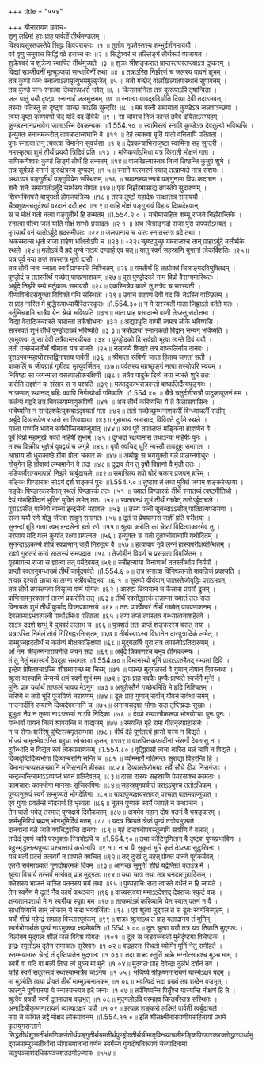 +++
title = "५५४"

+++
श्रीनारायण उवाच-  
शृणु लक्ष्मि! हरः प्राह पार्वतीं तीर्थमण्डलम् ।  
विश्वावसुस्तपस्तेपे सिद्धः शिवपरायणः ॥१ ॥
तुतोष नृपतेस्तस्य शम्भुर्दर्शनमाययौ ।  
वरं वृणु समुवाच सिद्धिं वव्रे हराच्च सः ॥२ ॥
सिद्धेश्वरं च तल्लिङ्गं तीर्थरूपं व्यजायत ।  
शुक्रेश्वरं च शुक्रेण स्थापितं तीर्थमुच्यते ॥३ ॥
शुक्रः श्रीशङ्करात् प्राप्तस्तपस्तप्त्वाऽत्र दुष्करम् ।  
विद्यां सञ्जीवनीं मृत्युञ्जयां सन्धायिनीं तथा ॥४ ॥
तत्राऽस्ति निर्झरणं च जलस्य पावनं शुभम् ।  
तत्र कुण्डे जनः स्नात्वाऽल्पमृत्युभयमुत्सृजेत् ॥५ ॥
ततो गच्छेद् वालखिल्यतपःस्थानं सुपावनम् ।  
तत्र कुण्डे जनः स्नात्वा दिव्यरूपधरो भवेत् ॥६ ॥
किरातवनिता तत्र कुरूपाऽपि तृषान्विता ।  
जलं पातुं ययौ दृष्ट्वा स्नानार्हं जलमुत्तमम् ॥७ ॥
स्नात्वा यावद्बहिर्याति दिव्या देवी तदाऽभवत् ।  
तस्याः पतिस्तु तां दृष्ट्वा पप्रच्छ काऽसि सुन्दरि! ॥८ ॥
मम पत्नी समायाता कुण्डेऽत्र जलवाञ्च्छया ।  
त्वया दृष्टा कृष्णवर्णा चेद् यदि वद देविके ॥९ ॥
सा चोवाच निजं कान्तं तवैव दयिताऽस्म्यहम् ।  
कुण्डस्नानप्रभावेण जाताऽस्मि देवकन्यका ॥1.554.१० ॥
स्वामिस्त्वं स्नाहि कुण्डेऽत्र देवतुल्यो भविष्यसि ।  
इत्युक्तः स्नानमकरोत् तावन्नष्टान्यघानि वै ॥११ ॥
देहं त्यक्त्वा मृतिं यातो वनितापि पतिव्रता ।  
पुनः स्नात्वा तनुं त्यक्त्वा विमानेन सुवर्चसा ॥१ २॥
देवकन्याभिराजुष्टा स्वामिना सह सुन्दरी ।  
नमस्कृत्वा शुभं तीर्थं प्रययौ त्रिदिवं प्रति ॥१३ ॥
मणिकर्णाऽभिधा यत्र किराती मोक्षणं गता ।  
माणिकर्णेश्वरः कुण्डं लिङ्गं तीर्थं हि तन्मतम् ॥१४॥
वालखिल्यास्तत्र नित्यं तिष्ठन्ति कुतुपे शुभे ।  
तत्र सूर्यग्रहे स्नानं कुरुक्षेत्रस्य पुण्यदम् ॥१ ५॥
स्नाने यत्स्मरणं स्यात् तत्प्राप्यते नात्र संशयः ।  
अथाऽपरं पङ्गुतीर्थं पङ्गुविप्रेण संस्थितम् ॥१६ ॥
च्यवनस्याऽन्वये पङ्गुनामा विप्रः कदाचन ।  
शनैः शनैः समायातोऽर्बुदे सार्थस्य योगतः॥१७॥
एकं निर्झरमासाद्य तपस्तेपे सुदारुणम् ।  
शिवभक्तिपरो वायुभक्षो होमजपक्रियः ॥१८॥
तस्य तुष्टो महादेवः साक्षात्तत्र समाययौ ।  
चैत्रशुक्लचतुर्दश्यां वरदानं ददौ हरः ॥१ ९॥
याहि मोक्षं पङ्गुभावं विहाय दिव्यदेहवान् ।  
स च मोक्षं गतो नत्वा पङ्गुतीर्थं हि तन्मतम् ॥1.554.२ ० ॥
यत्रोमासहितः शम्भू राजते निर्झरान्तिके ।  
स्नात्वा पीत्वा जलं याति मोक्षं शम्भोः प्रसादतः ॥२ १ ॥
अथ चित्राङ्गदो राजा पुरा पापपरोऽभवत् ।  
मृगयार्थं वनं यातोऽर्बुदे ह्रदसमीपतः ॥२२॥
जलपानाय च यातः स्नातस्तत्र ह्रदे तथा ।  
अकस्मात्स धृतो राजा ग्राहेण भक्षितोऽपि च ॥२३॥
-२२८च्छ्रष्टपुच्छ्र यमराजश्च तान् प्राहाऽर्बुदे मत्तीर्थके स्थले ॥२४॥
मृतोऽयं वै ह्रदे पुण्ये नाऽयं दण्डार्ह एव यत्॥
यातु स्वर्गं सहस्राणि युगानां त्वेकविंशतिः ॥२५॥
यत्र पूर्वं मया तप्तं तपस्तत्र मृतो ह्यसौ ।  
तत्र तीर्थे जनः स्नाता स्वर्गं प्राप्स्यति निश्चितम् ॥२६॥
यमतीर्थं हि तत्प्रोक्तं चित्राङ्गदविमुक्तिदम् ।  
पुण्ड्रोदं च ततस्तीर्थं गच्छेत् पापप्रणाशकम् ॥२७॥
पुरा पुण्ड्रोदको नाम विप्रो वैराग्यमास्थितः ।  
अर्बुदे निर्झरे रम्ये मर्तुकामः समाययौ ॥२८॥
एकस्मिन्नेव काले तु तत्रैव च सरस्वती ।  
वीणाविनोदसंयुक्ता विविक्ते पथि संस्थिता ॥२९॥
उवाच ब्राह्मणं देवी वद किं तेऽस्ति वाञ्छितम् ।  
स प्राह नास्ति मे बुद्धिरूपाध्यायैस्तिरस्कृतः ॥1.554.३०॥
न मे सरस्वती माता जिह्वाऽग्रे वर्तते यतः ।  
मर्तुमिच्छामि चात्रैव येन श्रेयो भविष्यति ॥३१॥
माता प्राह प्रसादान्मे वाणी तेऽस्तु सदोत्तमा ।  
विद्या वेदादिजन्यास्ते त्रासन्तां तर्कशोभनाः ॥३२॥
अद्यप्रभृति वाग्मी त्वमत्र लोके भविष्यसि ।  
सारस्वतं शुभं तीर्थं पुण्ड्रोदाख्यं भविष्यति ॥३ ३॥
त्रयोदश्यां स्नानकर्ता विद्वान् सम्यग् भविष्यति ।  
एवमुक्त्वा तु सा देवी तत्रैवान्तरधीयत ॥३४॥
पुण्ड्रोदको हि सर्वज्ञो भूत्वा त्वन्ते दिवं ययौ ।  
ततो गच्छेन्नलतीर्थं श्रीमाता यत्र राजते ॥२५॥
नलाख्ये शिखरे तत्र बाष्कलिर्नाम दानवः ।  
पुराऽभवन्महाघोरस्तद्विनाशाय पार्वती ॥३६ ॥
श्रीमाता रूपिणी जाता हिताय जगतां सती ।  
बाष्कलिं च जीवग्राहं गृहीत्वा मृत्युवर्जितम् ॥३७॥
पर्वतस्य महच्छृङ्गं नत्वा तस्योपरि स्वयम् ।  
निविष्टा सा जगन्माता वसत्यालोकरक्षिणी ॥३८॥
तत्रैव पादुके दिव्ये तया न्यस्ते शुभे ततः ।  
करोति तद्दर्शनं यः संसारं स न पश्यति ॥३९॥
मत्पादुकाभराक्रान्तो बाष्कलिर्दैत्यपुङ्गवः ।  
नाऽस्मात् स्थानाद् बहिः क्वापि निर्गत्योर्ध्वं गमिष्यति ॥1.554.४० ॥
चैत्रे चतुर्दशीरात्रौ पादुकापूजनं मम ।  
कर्तव्यं गह्वरे तत्र निवत्स्याम्यणुरूपिणी ॥४१ ॥
अत्र तीर्थं करिष्यन्ति यै ते कैलासवासिनः ।  
भविष्यन्ति न सन्देहश्चेत्युक्त्वाऽदृश्यतां गता ॥४२॥
ततो गच्छेच्छुम्भनाशकरीं विन्ध्याचलीं सतीम् ।  
अर्बुदे दिव्यरूपेण राजते सा शिवाज्ञया ॥४३॥
गुहामध्यं समासाद्य विविक्ते दुर्गमे स्थले ।  
यस्तां पश्यति भावेन सर्वमीप्सितमाप्नुयात् ॥४४॥
अथ पूर्वे तपस्तप्तं मङ्किना ब्राह्मणेन वै ।  
पूर्वं विप्रो महामूर्खः पर्वते महिषीं शुभाम् ॥४५॥
दुग्धदां रक्षयामास तथाऽन्या महिषीः पुनः ।  
ताश्च विक्रीय भूक्षेत्रं वृषद्वयं च जगृहे ॥४६॥
वृषौ क्वचिद् धुरि न्यस्तौ तावदुष्ट्रः समागतः ।  
आघ्राय तौ धुराकाष्ठे ग्रीवां प्रोतां चकार सः ॥४७॥
अथोष्ट्रः स भययुक्तो गले प्रालग्नगोधुरः ।  
गोयुगेन हि ग्रीवायां लम्बमानेन वै तदा ॥४८॥
दुद्राव तेन तु वृषौ विप्राणो वै मृतौ ततः ।  
मङ्किर्वैराग्यमापन्नो निर्झरे चार्बुदाचले ॥४९॥
समाश्रित्य तपो घोरं चकार प्रजपन् हरिम् ।  
मङ्किः पिण्डारकः सोऽयं द्दर्श शङ्करं पुरः ॥1.554.५०॥
तुष्टाव तं तथा मुक्तिं जगाम शङ्करेच्छया ।  
मङ्केः पिण्डारकस्यैतत् स्थलं पिण्डारकं ततः ॥५१ ॥
ख्यातं पिण्डारकं तीर्थे स्नातव्यं त्वष्टमीतिथौ ।  
देयं गोमहिषीदानं भुक्तिं मुक्तिं लभेत् ततः ॥५२॥
रक्ताबन्धं शुभं तीर्थं गच्छेत् ततोऽर्बुदाचले ।  
पुराऽऽसीत् पार्थिवो नाम्ना इन्द्रसेनो महाबलः ॥५३ ॥
तस्य पत्नी सुनन्दाऽऽसीत् पातिव्रत्यपरायणा ।  
राजा ययौ रणे योद्ध जीत्वा शत्रून् समागतः ॥५४॥
दूतं स प्रेषयामास राज्ञीं प्रति परीक्षया ।  
सुनन्दां ब्रूहि गत्वा त्वम् इन्द्रसेनो हतो रणे ॥५५॥
श्रुत्वा करोति कां चेष्टां विदित्वाकारमेव तु ।  
मरणाय यदि यत्नं कुर्याद् रक्ष्या प्रयत्नतः ॥५६॥
इत्युक्तः स गतो दूतश्चोवाचापि यथोदितम् ।  
सुनन्दाऽऽकर्ण्य शीघ्रं स्वप्राणान् जहौ निरुद्ध्य वै ॥५७॥
हत्यापापं नृपे लग्नं हास्यपरीक्षयोत्थितम् ।  
राज्ञो गुरुतरं कायं सालस्यं समपद्यत ॥५८॥
तेजोहीनं विवर्णं च प्रसन्नता विवर्जितम् ।  
गृहमागत्य राजा स ज्ञात्वा तत् पर्यदेवयत्॥५९॥
स्त्रीहत्याया विनाशार्थं ततस्तीर्थाय निर्ययौ ।  
प्राप्तौ रक्तानुबन्धाख्यं तीर्थं चार्बुदपर्वते ॥1.554.६ ०॥
तत्र स्नात्वा विनिष्क्रान्तो यावन्निजं प्रपश्यति ।  
तावन्न दृश्यते छाया या लग्ना स्त्रीवधोद्भवा ॥६ १ ॥
सुरूपो वीर्यवान् जातस्तेजोवृद्धिः पराऽभवत् ।  
तत्र तीर्थे तपस्तप्त्वा विसृज्य वर्ष्म योगतः ॥६२॥
आरुह्य दिव्ययानं च कैलासं प्रययौ द्रुतम् ।  
प्राणिनामनुरक्तानां तारणं प्रकरोति तत् ॥६३॥
तीर्थं रक्तोद्धारकं तन्नाम्ना ख्यातं ततः सदा ।  
विनायकं शुभं तीर्थं कुर्याद् विघ्नप्रशान्तये ॥६४॥
ततः पार्श्वेश्वरं तीर्थं गच्छेत् पापप्रणाशनम् ।  
देवलस्याऽभवत्पत्नी पार्थाऽभिधा पतिव्रता ॥६५॥
तया तप्तं तपस्तत्र वन्ध्यात्वनाशहेतवे ।  
साऽत्र ददर्श शम्भुं वै पुत्रवरं ललाभ च ॥६६॥
पुत्रशतं ततः प्राप्तं शङ्करस्य वरात् तया ।  
यत्राऽस्ति निर्मलं तोयं गिरिगह्वरनिःसृतम् ॥६७॥
तीर्थस्याऽस्य विधानेन दारपुत्रादिकं लभेत् ।  
माम्मुञ्चह्रदतीर्थं च कर्तव्यं मोक्षकाङ्क्षिणा ॥६८॥
मुद्गलर्षिः पुरा तत्र तपस्तेपेऽतिदारुणम् ।  
ओं नमः श्रीकृष्णनारायणेति जपन् सदा ॥६९॥
अर्बुदे त्रिषवणश्च बभूव क्षीणकल्मषः ।  
तं तु नेतुं महास्वर्गं देवदूतः समागतः ॥1.554.७०॥
विमानस्थो मुनिं प्राहाऽऽरुहैतद् गम्यतां दिविं ।  
इन्द्रेण प्रेषितश्चाऽस्मि शीघ्रमागच्छ मा चिरम् ॥७१ ॥
पप्रच्छ मुद्गलस्तं वै गुणान् दोषान् दिवस्तथा ।  
श्रुत्वा यास्यामि चेन्मन्ये क्षमं स्वर्गं शुभं मम ॥७२॥
दूतः प्राह स्वकैः पुण्यैः प्राप्यते स्वर्जनै मुने! ।  
मुनिः प्राह यर्थार्थं तत्फलं श्रावय मेऽनुग ॥७३॥
अश्रुतैस्तैर्न गच्छेयमिति मे हृदि निश्चितम् ।  
चरिष्ये च तपो भूरि पूजयिष्ये नरायणम् ॥७४॥
दूतः प्राह गुणान् सर्वान् यौवनं सर्वथा समम् ।  
नन्दनादीनि रम्याणि दिव्यदेववनानि च ॥७५॥
अनन्यसदृशा भोगाः सदा तृप्तिप्रदाः सुखाः ।  
बुभुक्षा नैव न तृष्णा नाऽऽलस्यं नाऽपि निद्रिका ॥७६ ॥
देव्यो रम्याश्चैकरूपा भोगयोग्याः पुनः पुनः ।  
गान्धर्वा गायनं नित्यं श्रावयन्ति च वाद्यजम् ॥७७॥
रमयन्ति गृहे रामा गीतनृत्यप्रहासनैः ।  
न च रोगाः शरीरेषु पुष्टिस्त्वमृतसम्भवा ॥७८॥
वीर्यं देहे पूर्णतत्त्वं ह्रासो यस्य न विद्यते ।  
भोज्यं चामृतमेवाऽस्ति बहुधा स्वेच्छया कृतम् ॥१७९॥
वातपित्तकफादीनां संसर्गो देवतासु न ।  
दुर्गन्धादि न विद्येत रूपं त्वेकप्रमाणकम् ॥1.554.८०॥
वृद्धिह्रासौ त्वचां नास्ति मलं चापि न विद्यते ।  
दिव्यदृष्टिर्दिव्यभोगा दिव्याम्बराणि सन्ति च ॥८१ ॥
व्योममार्गे गतिमन्तः सुराद्या विहरन्ति हि ।  
विमानान्यप्यसङ्ख्यानि मणिरत्नानि हीरकाः ॥८२॥
दिव्यास्तेजोमयाः सर्वे सौधे दीपा निसर्गजाः ।  
चन्द्रकान्तिसमाऽऽव्याप्तं भवनं प्रतिदैवतम् ॥८३॥
दासा दास्यः सहस्राणि पेयरसाश्च कामदाः ।  
कामचाराः कामभोगा मानसाः सृजिरूपिणः ॥८४॥
सहस्रयुगपर्यन्तं पराऽऽयुश्च ततोऽधिकम् ।  
पुण्यानुरूपं स्वर्गं सम्भुज्यते भोगदेहिना ॥८५॥
यावत्पुण्यक्षयस्तावत् पश्चात् पातमवाप्नुयात् ।  
एवं गुणाः प्रवर्तन्ते नोदरार्थं हि भृत्यता ॥८६॥
नूतनं पुण्यकं स्वर्गे जायते न कथञ्चन ।  
तेन पातो भवेत् तस्मात् पुण्यक्षये दिवौकसाम् ॥८७॥
अयमेव महान् दोषः पतनं वै भयङ्करम् ।  
कर्मभूमिरियं ब्रह्मन् भोगभूमिर्दिवं मतम् ॥८८॥
यदत्र क्रियते श्रेष्ठं पुण्यं तत्रोपभुज्यते ।  
दानवानां बले जाते क्वचिद्धरन्ति दानवाः ॥८९॥
गृहं दाराश्चोपवस्तून्यपि सर्वाणि वै बलात् ।  
तदिदं दूषणं चापि परभुक्ताः स्त्रियोऽपि च ॥1.554.९०॥
तथा कोटिगुणितान् वै दृष्ट्वा पुण्यप्रभाविणः ।  
बहुस्मृद्धानल्पपुण्यः पश्चात्तापं करोत्यपि ॥९ १॥
न च यैः सुकृतं भूरि कृतं तेऽल्पाः सुदुःखिनः ।  
यन्न मर्त्ये प्रदत्तं तत्स्वर्गे न प्राप्यते क्वचित् ॥९२॥
तद् दुःखं तु महत् प्रोक्तं मानवे पूर्वकर्मवत् ।  
एतत्ते सर्वमाख्यातं गुणदोषात्मकं दिवम् ॥९३॥
आगच्छ सुमुने! शीघ्रं यद्वेप्सितं वदाऽत्र मे ।  
श्रुत्वा विचार्य तत्सर्वं मर्त्यवत् प्राह मुद्गलः ॥९४॥
यथा चात्र तथा तत्र धनदारगृहादिकम् ।  
क्लेशस्य भाजनं चास्ति पतनस्य भयं तथा ॥९५॥
पुण्यहानिः सदा त्वास्ते वर्धनं न हि जायते ।  
तेन स्वर्गेण मे दूत! नैव कार्यं कथञ्चन ॥९६॥
वाच्यस्त्वया ममाऽऽदेशाद् देवराजः स्फुटं वचः ।  
क्षम्यतामपराधो मे न स्वर्गीया स्पृहा मम ॥९७॥
तत्कर्माऽहं करिष्यामि येन स्यात् पतनं न वै ।  
साधयिष्यामि तान् लोकान् ये सदा भयवर्जिताः ॥९८॥
एवं श्रुत्वा मुद्गलं तं स दूतः स्वर्गनिस्पृहम् ।  
ययौ शीघ्रं महेन्द्रं सम्प्राह विस्तारपूर्वकम् ॥९९॥
शक्रः श्रुत्वाऽथ तं प्राह बलादानय तं मुनिम् ।  
स्वर्गभोगार्थकं पुण्यं नाऽभुक्त्वा क्षयमेष्यति ॥1.554.१ ००॥
दूतः श्रुत्वा ययौ तत्र यत्र तिष्ठति मुद्गलः ।  
विलोक्य मुद्गलः शीलं जलं विवेश योगतः ॥१०१ ॥
दूतः स जडवज्जातो मुनेर्दृष्ट्या विचेष्टकः ।  
इन्द्रः स्मृतोऽथ दूतेन समायातः सुरेश्वरः ॥१ ०२॥
वज्रहस्तः स्थितो व्योम्नि मुनिं नेतुं समीहते ।  
स्तम्भयामास चेन्द्रं तं दृष्टिपातेन मुद्गलः ॥१ ०३॥
तदा शक्रः स्तुतिं चक्रे भग्नोत्साहश्च मुञ्च माम् ।  
स्वर्गे वा यदि वा मर्त्ये तिष्ठ त्वं मुञ्च मां मुने ॥१ ०४॥
मुद्गलः प्राह देवेन्द्र! दुर्लभं दर्शनं तव ।  
याहि स्वर्गं सदूतस्त्वं स्थास्याम्यत्रैव चाऽनघ ॥१ ०५॥
भजिष्ये श्रीकृष्णनारायणं यास्येऽक्षरं पदम् ।  
मां मुञ्चेति त्वया प्रोक्तं तीर्थं माम्मुञ्चनामकम् ॥१ ०६॥
भवत्विदं सदा प्रख्यं तव शब्देन वज्रभृत् ।  
फाल्गुने पूर्णमास्यां ये स्नास्यन्त्यत्र ह्रदे जनाः ॥१ ०७॥
तर्पयिष्यन्ति पितॄँश्च यास्यन्ति मोक्षणं हि ते ।  
श्रुत्वैवं प्रययौ स्वर्गं दूतमादाय वज्रभृत् ॥१ ०८॥
मुद्गलोऽपि परम्ब्रह्म चिन्तयँस्तत्र संस्थितः ।  
अनादिश्रीकृष्णनारायणं ध्वात्वाऽक्षरं ययौ ॥१ ०९॥
इत्याह शङ्करो लक्ष्मि! पार्वतीं त्वर्बुदाचले ।  
मया ते कथितं तद्वै मोक्षदं लोकपावनम् ॥1.554.११ ०॥
इति श्रीलक्ष्मीनारायणीयसंहितायां प्रथमे कृतयुगसन्ताने सिद्धतीर्थशुक्रतीर्थमणिकर्णतीर्थपङ्गुतीर्थयमतीर्थपुण्ड्रोदतीर्थश्रीमातृविन्ध्याचलीमङ्किपिण्डारकरक्तोद्धारपार्थामुद्गलमाम्मुञ्चतीर्थानां सोपाख्यानानां वर्णनं स्वर्गस्य गुणदोषनिरूपणं चेत्यादिनामा चतुःपञ्चाशदधिकपञ्चशततमोऽध्यायः ॥५५४॥
    
